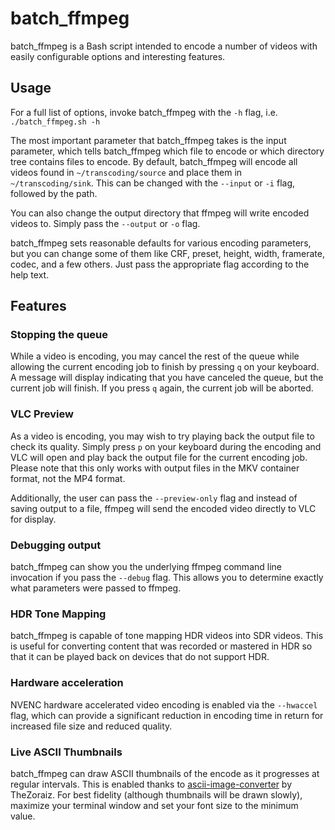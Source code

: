 # batch\_ffmpeg

batch\_ffmpeg is a Bash script intended to encode a number of videos with easily configurable options and interesting features.

## Usage

For a full list of options, invoke batch\_ffmpeg with the `-h` flag, i.e. `./batch_ffmpeg.sh -h`

The most important parameter that batch\_ffmpeg takes is the input parameter, which tells batch\_ffmpeg which file to encode or which directory tree contains files to encode.
By default, batch\_ffmpeg will encode all videos found in `~/transcoding/source` and place them in `~/transcoding/sink`. This can be changed with the `--input` or `-i` flag, followed by the path.

You can also change the output directory that ffmpeg will write encoded videos to. Simply pass the `--output` or `-o` flag.

batch\_ffmpeg sets reasonable defaults for various encoding parameters, but you can change some of them like CRF, preset, height, width, framerate, codec, and a few others. Just pass the appropriate flag according to the help text.

## Features

### Stopping the queue

While a video is encoding, you may cancel the rest of the queue while allowing the current encoding job to finish by pressing `q` on your keyboard. A message will display indicating that you have canceled the queue, but the current job will finish. If you press `q` again, the current job will be aborted.

### VLC Preview

As a video is encoding, you may wish to try playing back the output file to check its quality. Simply press `p` on your keyboard during the encoding and VLC will open and play back the output file for the current encoding job. Please note that this only works with output files in the MKV container format, not the MP4 format.

Additionally, the user can pass the `--preview-only` flag and instead of saving output to a file, ffmpeg will send the encoded video directly to VLC for display.

### Debugging output

batch\_ffmpeg can show you the underlying ffmpeg command line invocation if you pass the `--debug` flag. This allows you to determine exactly what parameters were passed to ffmpeg.

### HDR Tone Mapping

batch\_ffmpeg is capable of tone mapping HDR videos into SDR videos. This is useful for converting content that was recorded or mastered in HDR so that it can be played back on devices that do not support HDR.

### Hardware acceleration

NVENC hardware accelerated video encoding is enabled via the `--hwaccel` flag, which can provide a significant reduction in encoding time in return for increased file size and reduced quality.

### Live ASCII Thumbnails

batch\_ffmpeg can draw ASCII thumbnails of the encode as it progresses at regular intervals. This is enabled thanks to [ascii-image-converter](https://github.com/TheZoraiz/ascii-image-converter) by TheZoraiz. For best fidelity (although thumbnails will be drawn slowly), maximize your terminal window and set your font size to the minimum value.
